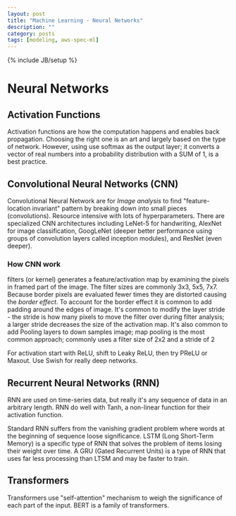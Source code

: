 ```yaml
---
layout: post
title: "Machine Learning - Neural Networks"
description: ""
category: posts
tags: [modeling, aws-spec-ml]
---
```

{% include JB/setup %}

# Neural Networks

## Activation Functions
Activation functions are how the computation happens and enables back propagation. Choosing the right one is an art and largely based on the type of network. However, using use softmax as the output layer; it converts a vector of real numbers into a probability distribution with a SUM of 1, is a best practice.

## Convolutional Neural Networks (CNN)
Convolutional Neural Network are for *Image analysis* to find "feature-location invariant" pattern by breaking down into small pieces (convolutions). Resource intensive with lots of hyperparameters. There are specialized CNN architectures including LeNet-5 for handwriting, AlexNet for image classification, GoogLeNet (deeper better performance using groups of convolution layers called inception modules), and ResNet (even deeper).

### How CNN work
filters (or kernel) generates a feature/activation map by examining the pixels in framed part of the image. The filter sizes are commonly 3x3, 5x5, 7x7. Because border pixels are evaluated fewer times they are distorted causing the *border effect*. To account for the border effect it is common to add padding around the edges of image. It's common to modify the layer stride - the stride is how many pixels to move the filter over during filter analysis; a larger stride decreases the size of the activation map. It's also common to add  Pooling layers to down samples image; map pooling is the most common approach; commonly uses a filter size of 2x2 and a stride of 2

For activation start with ReLU, shift to Leaky ReLU, then try PReLU or Maxout. Use Swish for really deep networks.

## Recurrent Neural Networks (RNN)
RNN are used on time-series data, but really it's any sequence of data in an arbitrary length. RNN do well with Tanh, a non-linear function for their activation function.

Standard RNN suffers from the vanishing gradient problem where words at the beginning of sequence loose significance. LSTM (Long Short-Term Memory) is a specific type of RNN that solves the problem of items losing their weight over time. A GRU (Gated Recurrent Units) is a type of RNN that uses far less processing than LTSM and may be faster to train.

## Transformers
Transformers use "self-attention" mechanism to weigh the significance of each part of the input. BERT is a family of transformers.




